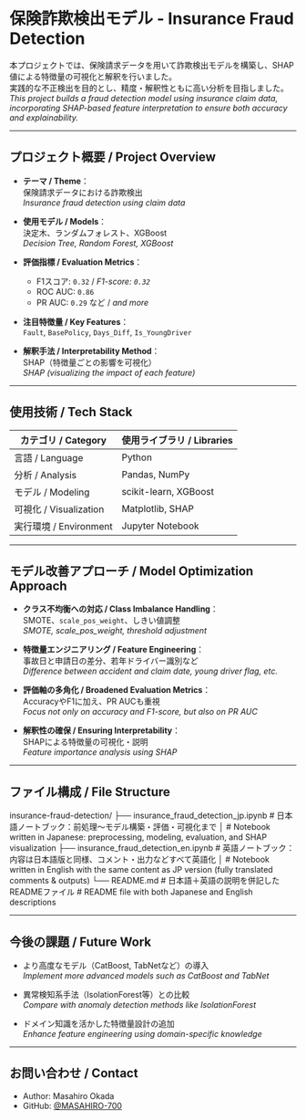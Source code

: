 # 保険詐欺検出モデル - Insurance Fraud Detection

本プロジェクトでは、保険請求データを用いて詐欺検出モデルを構築し、SHAP値による特徴量の可視化と解釈を行いました。  
実践的な不正検出を目的とし、精度・解釈性ともに高い分析を目指しました。  
*This project builds a fraud detection model using insurance claim data, incorporating SHAP-based feature interpretation to ensure both accuracy and explainability.*

---

## プロジェクト概要 / Project Overview

- **テーマ / Theme**：  
  保険請求データにおける詐欺検出  
  *Insurance fraud detection using claim data*

- **使用モデル / Models**：  
  決定木、ランダムフォレスト、XGBoost  
  *Decision Tree, Random Forest, XGBoost*

- **評価指標 / Evaluation Metrics**：  
  - F1スコア: `0.32` / *F1-score: `0.32`*  
  - ROC AUC: `0.86`  
  - PR AUC: `0.29` など / *and more*

- **注目特徴量 / Key Features**：  
  `Fault`, `BasePolicy`, `Days_Diff`, `Is_YoungDriver`

- **解釈手法 / Interpretability Method**：  
  SHAP（特徴量ごとの影響を可視化）  
  *SHAP (visualizing the impact of each feature)*

---

## 使用技術 / Tech Stack

| カテゴリ / Category     | 使用ライブラリ / Libraries            |
|------------------------|--------------------------------------|
| 言語 / Language         | Python                               |
| 分析 / Analysis         | Pandas, NumPy                        |
| モデル / Modeling       | scikit-learn, XGBoost                |
| 可視化 / Visualization  | Matplotlib, SHAP                     |
| 実行環境 / Environment  | Jupyter Notebook                     |

---

## モデル改善アプローチ / Model Optimization Approach

- **クラス不均衡への対応 / Class Imbalance Handling**：  
  SMOTE、`scale_pos_weight`、しきい値調整  
  *SMOTE, scale_pos_weight, threshold adjustment*

- **特徴量エンジニアリング / Feature Engineering**：  
  事故日と申請日の差分、若年ドライバー識別など  
  *Difference between accident and claim date, young driver flag, etc.*

- **評価軸の多角化 / Broadened Evaluation Metrics**：  
  AccuracyやF1に加え、PR AUCも重視  
  *Focus not only on accuracy and F1-score, but also on PR AUC*

- **解釈性の確保 / Ensuring Interpretability**：  
  SHAPによる特徴量の可視化・説明  
  *Feature importance analysis using SHAP*

---

## ファイル構成 / File Structure

insurance-fraud-detection/
├── insurance_fraud_detection_jp.ipynb   # 日本語ノートブック：前処理〜モデル構築・評価・可視化まで
│                                        # Notebook written in Japanese: preprocessing, modeling, evaluation, and SHAP visualization
├── insurance_fraud_detection_en.ipynb   # 英語ノートブック：内容は日本語版と同様、コメント・出力などすべて英語化
│                                        # Notebook written in English with the same content as JP version (fully translated comments & outputs)
└── README.md                            # 日本語＋英語の説明を併記したREADMEファイル
                                         # README file with both Japanese and English descriptions

---

## 今後の課題 / Future Work

- より高度なモデル（CatBoost, TabNetなど）の導入  
  *Implement more advanced models such as CatBoost and TabNet*

- 異常検知系手法（IsolationForest等）との比較  
  *Compare with anomaly detection methods like IsolationForest*

- ドメイン知識を活かした特徴量設計の追加  
  *Enhance feature engineering using domain-specific knowledge*

---

## お問い合わせ / Contact

- Author: Masahiro Okada  
- GitHub: [@MASAHIRO-700](https://github.com/MASAHIRO-700)
